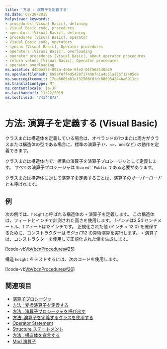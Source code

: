 ```yaml
---
title: '方法 : 演算子を定義する'
ms.date: 07/20/2015
helpviewer_keywords:
- procedures [Visual Basic], defining
- Visual Basic code, procedures
- operators [Visual Basic], defining
- procedures [Visual Basic], operator
- Visual Basic code, operators
- syntax [Visual Basic], Operator procedures
- operators [Visual Basic], overloading
- operator procedures [Visual Basic], about operator procedures
- return values [Visual Basic], Operator procedures
- operator overloading
ms.assetid: d4b0e253-092a-4e6e-9fe2-01f562140a29
ms.openlocfilehash: b99af8ff4d5428f1749bfc1a4c51a136f12405ee
ms.sourcegitcommit: 17ee6605e01ef32506f8fdc686954244ba6911de
ms.translationtype: MT
ms.contentlocale: ja-JP
ms.lasthandoff: 11/22/2019
ms.locfileid: "74344872"
---
```

# <a name="how-to-define-an-operator-visual-basic"></a>方法: 演算子を定義する (Visual Basic)
クラスまたは構造体を定義している場合は、オペランドの1つまたは両方がクラスまたは構造体の型である場合に、標準の演算子 (`*`、`<>`、`And`など) の動作を定義できます。  
  
 クラスまたは構造体内で、標準の演算子を演算子プロシージャとして定義します。 すべての演算子プロシージャは `Shared``Public` である必要があります。  
  
 クラスまたは構造体に対して演算子を定義することは、演算子の*オーバーロード*とも呼ばれます。  
  
## <a name="example"></a>例  
 次の例では、`height`と呼ばれる構造体の `+` 演算子を定義します。 この構造体は、フィートとインチで計測された高さを使用します。 1*インチ*は2.54 センチメートル、1*フィート*は12インチです。 正規化された値 (インチ < 12.0) を確保するために、コンストラクターは*モジュロ*12 の算術演算を実行します。 `+` 演算子は、コンストラクターを使用して正規化された値を生成します。  
  
 [!code-vb[VbVbcnProcedures#25](~/samples/snippets/visualbasic/VS_Snippets_VBCSharp/VbVbcnProcedures/VB/Class1.vb#25)]  
  
 構造 `height` をテストするには、次のコードを使用します。  
  
 [!code-vb[VbVbcnProcedures#26](~/samples/snippets/visualbasic/VS_Snippets_VBCSharp/VbVbcnProcedures/VB/Class1.vb#26)]  

## <a name="see-also"></a>関連項目

- [演算子プロシージャ](./operator-procedures.md)
- [方法 : 変換演算子を定義する](./how-to-define-a-conversion-operator.md)
- [方法 : 演算子プロシージャを呼び出す](./how-to-call-an-operator-procedure.md)
- [方法: 演算子を定義するクラスを使用する](./how-to-use-a-class-that-defines-operators.md)
- [Operator Statement](../../../../visual-basic/language-reference/statements/operator-statement.md)
- [Structure ステートメント](../../../../visual-basic/language-reference/statements/structure-statement.md)
- [方法 : 構造体を宣言する](../../../../visual-basic/programming-guide/language-features/data-types/how-to-declare-a-structure.md)
- [Mod 演算子](../../../../visual-basic/language-reference/operators/mod-operator.md)
